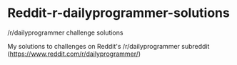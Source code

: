 # Reddit-r-dailyprogrammer-solutions
/r/dailyprogrammer challenge solutions

My solutions to challenges on Reddit's /r/dailyprogrammer subreddit (https://www.reddit.com/r/dailyprogrammer/)
